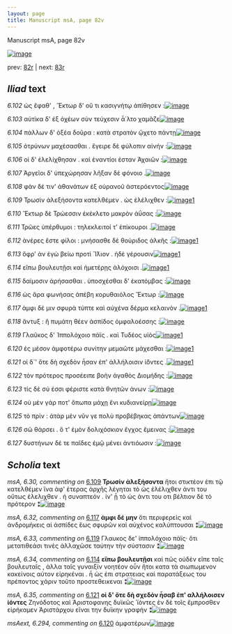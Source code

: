 ```yaml
---
layout: page
title: Manuscript msA, page 82v
---
```


Manuscript msA, page 82v

[![image](http://www.homermultitext.org/iipsrv?OBJ=IIP,1.0&FIF=/project/homer/pyramidal/deepzoom/hmt/vaimg/2017a/VA082VN_0585.tif&WID=100&CVT=JPEG)](http://www.homermultitext.org/ict2/?urn=urn:cite2:hmt:vaimg.2017a:VA082VN_0585)

prev:  [82r](../82r/) | next:  [83r](../83r/)

## *Iliad* text

*6.102* <a id="6.102"/> ὡς ἔφαθ' , Ἕκτωρ δ' οὔ τι κασιγνήτῳ ἀπίθησεν :[![image](http://www.homermultitext.org/iipsrv?OBJ=IIP,1.0&FIF=/project/homer/pyramidal/deepzoom/hmt/vaimg/2017a/VA082VN_0585.tif&RGN=0.418,0.2096,0.455,0.0301&WID=1000&CVT=JPEG)](http://www.homermultitext.org/ict2/?urn=urn:cite2:hmt:vaimg.2017a:VA082VN_0585@0.418,0.2096,0.455,0.0301)

*6.103* <a id="6.103"/> αὐτίκα δ' ἐξ ὀχέων σὺν τεύχεσιν ἆ΄λτο χαμᾶζε[![image](http://www.homermultitext.org/iipsrv?OBJ=IIP,1.0&FIF=/project/homer/pyramidal/deepzoom/hmt/vaimg/2017a/VA082VN_0585.tif&RGN=0.414,0.2314,0.455,0.0301&WID=1000&CVT=JPEG)](http://www.homermultitext.org/ict2/?urn=urn:cite2:hmt:vaimg.2017a:VA082VN_0585@0.414,0.2314,0.455,0.0301)

*6.104* <a id="6.104"/> πάλλων δ' ὀξέα δοῦρα : κατὰ στρατὸν ᾤχετο πάντῃ[![image](http://www.homermultitext.org/iipsrv?OBJ=IIP,1.0&FIF=/project/homer/pyramidal/deepzoom/hmt/vaimg/2017a/VA082VN_0585.tif&RGN=0.424,0.2509,0.455,0.0301&WID=1000&CVT=JPEG)](http://www.homermultitext.org/ict2/?urn=urn:cite2:hmt:vaimg.2017a:VA082VN_0585@0.424,0.2509,0.455,0.0301)

*6.105* <a id="6.105"/> ὀτρύνων μαχέσασθαι . ἔγειρε δὲ φύλοπιν αἰνήν :[![image](http://www.homermultitext.org/iipsrv?OBJ=IIP,1.0&FIF=/project/homer/pyramidal/deepzoom/hmt/vaimg/2017a/VA082VN_0585.tif&RGN=0.422,0.2712,0.455,0.0301&WID=1000&CVT=JPEG)](http://www.homermultitext.org/ict2/?urn=urn:cite2:hmt:vaimg.2017a:VA082VN_0585@0.422,0.2712,0.455,0.0301)

*6.106* <a id="6.106"/> οἱ δ' ἐλελίχθησαν . καὶ ἐναντίοι έσταν Ἀχαιῶν :[![image](http://www.homermultitext.org/iipsrv?OBJ=IIP,1.0&FIF=/project/homer/pyramidal/deepzoom/hmt/vaimg/2017a/VA082VN_0585.tif&RGN=0.422,0.29,0.455,0.0301&WID=1000&CVT=JPEG)](http://www.homermultitext.org/ict2/?urn=urn:cite2:hmt:vaimg.2017a:VA082VN_0585@0.422,0.29,0.455,0.0301)

*6.107* <a id="6.107"/> Ἀργεῖοι δ' ὑπεχώρησαν λῆξαν δὲ φόνοιο .[![image](http://www.homermultitext.org/iipsrv?OBJ=IIP,1.0&FIF=/project/homer/pyramidal/deepzoom/hmt/vaimg/2017a/VA082VN_0585.tif&RGN=0.423,0.308,0.455,0.0301&WID=1000&CVT=JPEG)](http://www.homermultitext.org/ict2/?urn=urn:cite2:hmt:vaimg.2017a:VA082VN_0585@0.423,0.308,0.455,0.0301)

*6.108* <a id="6.108"/> φὰν δέ τιν' ἀθανάτων ἐξ οὐρανοῦ ἀστερόεντος[![image](http://www.homermultitext.org/iipsrv?OBJ=IIP,1.0&FIF=/project/homer/pyramidal/deepzoom/hmt/vaimg/2017a/VA082VN_0585.tif&RGN=0.423,0.3253,0.455,0.0301&WID=1000&CVT=JPEG)](http://www.homermultitext.org/ict2/?urn=urn:cite2:hmt:vaimg.2017a:VA082VN_0585@0.423,0.3253,0.455,0.0301)

*6.109* <a id="6.109"/> Τρωσὶν ἀλεξήσοντα κατελθέμεν . ὡς ἐλέλιχθεν :[![image](http://www.homermultitext.org/iipsrv?OBJ=IIP,1.0&FIF=/project/homer/pyramidal/deepzoom/hmt/vaimg/2017a/VA082VN_0585.tif&RGN=0.427,0.3464,0.455,0.0301&WID=1000&CVT=JPEG)](http://www.homermultitext.org/ict2/?urn=urn:cite2:hmt:vaimg.2017a:VA082VN_0585@0.427,0.3464,0.455,0.0301)[1](#msA_6.30)

*6.110* <a id="6.110"/> Ἕκτωρ δὲ Τρώεσσιν ἐκέκλετο μακρὸν ἀΰσας :[![image](http://www.homermultitext.org/iipsrv?OBJ=IIP,1.0&FIF=/project/homer/pyramidal/deepzoom/hmt/vaimg/2017a/VA082VN_0585.tif&RGN=0.43,0.3629,0.455,0.0301&WID=1000&CVT=JPEG)](http://www.homermultitext.org/ict2/?urn=urn:cite2:hmt:vaimg.2017a:VA082VN_0585@0.43,0.3629,0.455,0.0301)

*6.111* <a id="6.111"/> Τρῶες ὑπέρθυμοι : τηλεκλειτοί τ' ἐπίκουροι .[![image](http://www.homermultitext.org/iipsrv?OBJ=IIP,1.0&FIF=/project/homer/pyramidal/deepzoom/hmt/vaimg/2017a/VA082VN_0585.tif&RGN=0.43,0.3809,0.455,0.0301&WID=1000&CVT=JPEG)](http://www.homermultitext.org/ict2/?urn=urn:cite2:hmt:vaimg.2017a:VA082VN_0585@0.43,0.3809,0.455,0.0301)

*6.112* <a id="6.112"/> ἀνέρες ἔστε φίλοι : μνήσασθε δὲ θούριδος ἀλκῆς :[![image](http://www.homermultitext.org/iipsrv?OBJ=IIP,1.0&FIF=/project/homer/pyramidal/deepzoom/hmt/vaimg/2017a/VA082VN_0585.tif&RGN=0.429,0.3997,0.455,0.0301&WID=1000&CVT=JPEG)](http://www.homermultitext.org/ict2/?urn=urn:cite2:hmt:vaimg.2017a:VA082VN_0585@0.429,0.3997,0.455,0.0301)[1](#msA_6.31)

*6.113* <a id="6.113"/> ὄφρ' ὰν ἐγὼ βείω προτὶ Ἴ̈λιον . ἠδὲ γέρουσιν[![image](http://www.homermultitext.org/iipsrv?OBJ=IIP,1.0&FIF=/project/homer/pyramidal/deepzoom/hmt/vaimg/2017a/VA082VN_0585.tif&RGN=0.423,0.4185,0.455,0.0301&WID=1000&CVT=JPEG)](http://www.homermultitext.org/ict2/?urn=urn:cite2:hmt:vaimg.2017a:VA082VN_0585@0.423,0.4185,0.455,0.0301)[1](#msAim_6.223)

*6.114* <a id="6.114"/> εἴπω βουλευτῇσι καὶ ἡμετέρῃς ἀλόχοισι .[![image](http://www.homermultitext.org/iipsrv?OBJ=IIP,1.0&FIF=/project/homer/pyramidal/deepzoom/hmt/vaimg/2017a/VA082VN_0585.tif&RGN=0.423,0.4358,0.455,0.0301&WID=1000&CVT=JPEG)](http://www.homermultitext.org/ict2/?urn=urn:cite2:hmt:vaimg.2017a:VA082VN_0585@0.423,0.4358,0.455,0.0301)[1](#msA_6.34)

*6.115* <a id="6.115"/> δαίμοσιν ἀρήσασθαι . ὑποσχέσθαι δ' ἑκατόμβας :[![image](http://www.homermultitext.org/iipsrv?OBJ=IIP,1.0&FIF=/project/homer/pyramidal/deepzoom/hmt/vaimg/2017a/VA082VN_0585.tif&RGN=0.429,0.456,0.455,0.0301&WID=1000&CVT=JPEG)](http://www.homermultitext.org/ict2/?urn=urn:cite2:hmt:vaimg.2017a:VA082VN_0585@0.429,0.456,0.455,0.0301)

*6.116* <a id="6.116"/> ὡς ἄρα φωνήσας ἀπέβη κορυθαιόλος Ἕκτωρ :[![image](http://www.homermultitext.org/iipsrv?OBJ=IIP,1.0&FIF=/project/homer/pyramidal/deepzoom/hmt/vaimg/2017a/VA082VN_0585.tif&RGN=0.43,0.4726,0.455,0.0301&WID=1000&CVT=JPEG)](http://www.homermultitext.org/ict2/?urn=urn:cite2:hmt:vaimg.2017a:VA082VN_0585@0.43,0.4726,0.455,0.0301)

*6.117* <a id="6.117"/> ἀμφι δέ μιν σφυρὰ τύπτε καὶ αὐχένα δέρμα κελαινὸν .[![image](http://www.homermultitext.org/iipsrv?OBJ=IIP,1.0&FIF=/project/homer/pyramidal/deepzoom/hmt/vaimg/2017a/VA082VN_0585.tif&RGN=0.428,0.4921,0.473,0.0301&WID=1000&CVT=JPEG)](http://www.homermultitext.org/ict2/?urn=urn:cite2:hmt:vaimg.2017a:VA082VN_0585@0.428,0.4921,0.473,0.0301)[1](#msA_6.32)

*6.118* <a id="6.118"/> ἄντυξ : ἣ πυμάτη θέεν ἀσπίδος ὀμφαλοέσσης :[![image](http://www.homermultitext.org/iipsrv?OBJ=IIP,1.0&FIF=/project/homer/pyramidal/deepzoom/hmt/vaimg/2017a/VA082VN_0585.tif&RGN=0.425,0.5116,0.473,0.0301&WID=1000&CVT=JPEG)](http://www.homermultitext.org/ict2/?urn=urn:cite2:hmt:vaimg.2017a:VA082VN_0585@0.425,0.5116,0.473,0.0301)

*6.119* <a id="6.119"/> Γλαῦκος δ' Ἱππολόχοιο πάϊς . καὶ Τυδέος υἱὸς[![image](http://www.homermultitext.org/iipsrv?OBJ=IIP,1.0&FIF=/project/homer/pyramidal/deepzoom/hmt/vaimg/2017a/VA082VN_0585.tif&RGN=0.427,0.5297,0.473,0.0301&WID=1000&CVT=JPEG)](http://www.homermultitext.org/ict2/?urn=urn:cite2:hmt:vaimg.2017a:VA082VN_0585@0.427,0.5297,0.473,0.0301)[1](#msA_6.33)

*6.120* <a id="6.120"/> ἐς μέσον ἀμφοτέρω συνίτην μεμαῶτε μάχεσθαι :[![image](http://www.homermultitext.org/iipsrv?OBJ=IIP,1.0&FIF=/project/homer/pyramidal/deepzoom/hmt/vaimg/2017a/VA082VN_0585.tif&RGN=0.427,0.5455,0.473,0.0301&WID=1000&CVT=JPEG)](http://www.homermultitext.org/ict2/?urn=urn:cite2:hmt:vaimg.2017a:VA082VN_0585@0.427,0.5455,0.473,0.0301)[1](#msAext_6.294)

*6.121* <a id="6.121"/> οἱ δ`' ὅτε δὴ σχεδὸν ἦσαν ἐπ' ἀλλήλοισιν ἰ̈όντες .[![image](http://www.homermultitext.org/iipsrv?OBJ=IIP,1.0&FIF=/project/homer/pyramidal/deepzoom/hmt/vaimg/2017a/VA082VN_0585.tif&RGN=0.427,0.5657,0.473,0.0301&WID=1000&CVT=JPEG)](http://www.homermultitext.org/ict2/?urn=urn:cite2:hmt:vaimg.2017a:VA082VN_0585@0.427,0.5657,0.473,0.0301)[1](#msA_6.35)

*6.122* <a id="6.122"/> τὸν πρότερος προσέειπε βοὴν ἀγαθὸς Διομήδης :[![image](http://www.homermultitext.org/iipsrv?OBJ=IIP,1.0&FIF=/project/homer/pyramidal/deepzoom/hmt/vaimg/2017a/VA082VN_0585.tif&RGN=0.426,0.5838,0.473,0.0301&WID=1000&CVT=JPEG)](http://www.homermultitext.org/ict2/?urn=urn:cite2:hmt:vaimg.2017a:VA082VN_0585@0.426,0.5838,0.473,0.0301)

*6.123* <a id="6.123"/> τίς δὲ σύ ἐσσι φέριστε κατὰ θνητῶν ἀνων :[![image](http://www.homermultitext.org/iipsrv?OBJ=IIP,1.0&FIF=/project/homer/pyramidal/deepzoom/hmt/vaimg/2017a/VA082VN_0585.tif&RGN=0.424,0.6041,0.473,0.0263&WID=1000&CVT=JPEG)](http://www.homermultitext.org/ict2/?urn=urn:cite2:hmt:vaimg.2017a:VA082VN_0585@0.424,0.6041,0.473,0.0263)

*6.124* <a id="6.124"/> οὐ μὲν γάρ ποτ' ὄπωπα μάχῃ ἔνι κυδιανείρῃ[![image](http://www.homermultitext.org/iipsrv?OBJ=IIP,1.0&FIF=/project/homer/pyramidal/deepzoom/hmt/vaimg/2017a/VA082VN_0585.tif&RGN=0.423,0.6228,0.473,0.0263&WID=1000&CVT=JPEG)](http://www.homermultitext.org/ict2/?urn=urn:cite2:hmt:vaimg.2017a:VA082VN_0585@0.423,0.6228,0.473,0.0263)

*6.125* <a id="6.125"/> τὸ πρὶν : ἀτὰρ μὲν νῦν γε πολὺ προβέβηκας ἁπάντων[![image](http://www.homermultitext.org/iipsrv?OBJ=IIP,1.0&FIF=/project/homer/pyramidal/deepzoom/hmt/vaimg/2017a/VA082VN_0585.tif&RGN=0.426,0.6416,0.473,0.0263&WID=1000&CVT=JPEG)](http://www.homermultitext.org/ict2/?urn=urn:cite2:hmt:vaimg.2017a:VA082VN_0585@0.426,0.6416,0.473,0.0263)

*6.126* <a id="6.126"/> σῶ θάρσει . ὅ τ' ἐμὸν δολιχόσκιον ἔγχος ἔμεινας :[![image](http://www.homermultitext.org/iipsrv?OBJ=IIP,1.0&FIF=/project/homer/pyramidal/deepzoom/hmt/vaimg/2017a/VA082VN_0585.tif&RGN=0.427,0.6612,0.473,0.0263&WID=1000&CVT=JPEG)](http://www.homermultitext.org/ict2/?urn=urn:cite2:hmt:vaimg.2017a:VA082VN_0585@0.427,0.6612,0.473,0.0263)

*6.127* <a id="6.127"/> δυστήνων δέ τε παῖδες ἐμῷ μένει ἀντιόωσιν :[![image](http://www.homermultitext.org/iipsrv?OBJ=IIP,1.0&FIF=/project/homer/pyramidal/deepzoom/hmt/vaimg/2017a/VA082VN_0585.tif&RGN=0.426,0.6822,0.473,0.0263&WID=1000&CVT=JPEG)](http://www.homermultitext.org/ict2/?urn=urn:cite2:hmt:vaimg.2017a:VA082VN_0585@0.426,0.6822,0.473,0.0263)

## *Scholia* text

*msA, 6.30, commenting on* [6.109](#6.109)  <a id="msA_6.30"/> **Τρωσὶν ἀλεξήσοντα** ἤτοι στικτέον ἐπι τῷ κατελθέμεν ἵνα ἀφ' ἑτερας ἀρχῆς λέγηται τὸ ὡς ἐλέλιχθεν ἀντι του οὕτως ἐλελιχθεν . ἠ συναπτεόν . ἱν' ᾖ τὸ ώς ἀντι του οτι βέλτιον δὲ τὸ πρότερον ⁑[![image](http://www.homermultitext.org/iipsrv?OBJ=IIP,1.0&FIF=/project/homer/pyramidal/deepzoom/hmt/vaimg/2017a/VA082VN_0585.tif&RGN=0.15272660,0.35172891,0.23249816,0.06749654&WID=1000&CVT=JPEG)](http://www.homermultitext.org/ict2/?urn=urn:cite2:hmt:vaimg.2017a:VA082VN_0585@0.15272660,0.35172891,0.23249816,0.06749654)

*msA, 6.32, commenting on* [6.117](#6.117)  <a id="msA_6.32"/> **ἀμφι δέ μην** ὅτι περιφερεὶς καὶ ἀνδρομήκεις αἱ ἀσπίδες ἕως σφυρῶν καὶ αὐχένος καλύπτουσαι ⁑[![image](http://www.homermultitext.org/iipsrv?OBJ=IIP,1.0&FIF=/project/homer/pyramidal/deepzoom/hmt/vaimg/2017a/VA082VN_0585.tif&RGN=0.15383198,0.43582296,0.24318349,0.04094053&WID=1000&CVT=JPEG)](http://www.homermultitext.org/ict2/?urn=urn:cite2:hmt:vaimg.2017a:VA082VN_0585@0.15383198,0.43582296,0.24318349,0.04094053)

*msA, 6.33, commenting on* [6.119](#6.119)  <a id="msA_6.33"/> Γλαυκος δε' ἱππολόχοιο πάϊς· ὅτι μετατιθεάσι τινὲς ἀλλαχῶσε ταύτην τὴν σύστασιν ⁑[![image](http://www.homermultitext.org/iipsrv?OBJ=IIP,1.0&FIF=/project/homer/pyramidal/deepzoom/hmt/vaimg/2017a/VA082VN_0585.tif&RGN=0.16083272,0.46237898,0.21260133,0.03734440&WID=1000&CVT=JPEG)](http://www.homermultitext.org/ict2/?urn=urn:cite2:hmt:vaimg.2017a:VA082VN_0585@0.16083272,0.46237898,0.21260133,0.03734440)

*msA, 6.34, commenting on* [6.114](#6.114)  <a id="msA_6.34"/> **εἴπω βουλευτῇσι** καὶ πῶς οὐδὲν εῖπε ταῖς βουλευταῖς , ἀλλα ταῖς γυναιξίν νοητέον οὖν ἤτοι κατα τὰ σιωπωμενον κακείνοις αὐτον εἰρηκέναι . ἦ ὡς ἐπι στρατειας καὶ παρατάξεως του πρέποντος χάριν τοῦτο προστεθεικεναι ⁑[![image](http://www.homermultitext.org/iipsrv?OBJ=IIP,1.0&FIF=/project/homer/pyramidal/deepzoom/hmt/vaimg/2017a/VA082VN_0585.tif&RGN=0.16009580,0.48838174,0.23507738,0.08907331&WID=1000&CVT=JPEG)](http://www.homermultitext.org/ict2/?urn=urn:cite2:hmt:vaimg.2017a:VA082VN_0585@0.16009580,0.48838174,0.23507738,0.08907331)

*msA, 6.35, commenting on* [6.121](#6.121)  <a id="msA_6.35"/> **οἱ δ' ὅτε δὴ σχεδὸν ἦσαβ ἑπ' αλλήλοισεν ἰόντες** Ζηνόδοτος καὶ Ἀριστοφανης δυϊκῶς ᾿ϊόντες ἐν δὲ τοῖς ἔμπροσθεν εἰρήκαμεν Ἀριστάρχου εῖναι την δυϊκην γραφήν ⁑[![image](http://www.homermultitext.org/iipsrv?OBJ=IIP,1.0&FIF=/project/homer/pyramidal/deepzoom/hmt/vaimg/2017a/VA082VN_0585.tif&RGN=0.17741341,0.56030429,0.21812822,0.07385892&WID=1000&CVT=JPEG)](http://www.homermultitext.org/ict2/?urn=urn:cite2:hmt:vaimg.2017a:VA082VN_0585@0.17741341,0.56030429,0.21812822,0.07385892)

*msAext, 6.294, commenting on* [6.120](#6.120)  <a id="msAext_6.294"/> ἀμφατέρων[![image](http://www.homermultitext.org/iipsrv?OBJ=IIP,1.0&FIF=/project/homer/pyramidal/deepzoom/hmt/vaimg/2017a/VA082VN_0585.tif&RGN=0.08621960,0.55449516,0.04605748,0.02130014&WID=1000&CVT=JPEG)](http://www.homermultitext.org/ict2/?urn=urn:cite2:hmt:vaimg.2017a:VA082VN_0585@0.08621960,0.55449516,0.04605748,0.02130014)